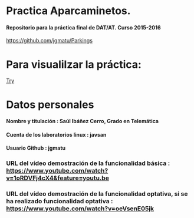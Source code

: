 # Practica Aparcaminetos.

#### Repositorio para la práctica final de DAT/AT. Curso 2015-2016

https://github.com/jgmatu/Parkings

# Para visualilzar la práctica:

[Try](https://jgmatu.github.io/Parkings/)


# Datos personales  

#### Nombre y titulación : Saúl Ibáñez Cerro, Grado en Telemática

#### Cuenta de los laboratorios linux : javsan

#### Usuario Github : jgmatu



### URL del vídeo demostración de la funcionalidad básica : https://www.youtube.com/watch?v=1oRDVFj4cX4&feature=youtu.be

### URL del vídeo demostración de la funcionalidad optativa, si se ha realizado funcionalidad optativa : https://www.youtube.com/watch?v=oeVsenE05jk
